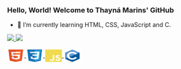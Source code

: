 ### Hello, World! Welcome to Thayná Marins' GitHub

- 🌱 I’m currently learning HTML, CSS, JavaScript and C.

<div>
  <a href="https://github.com/thaynamarinss">
    <img height="180em" src="https://github-readme-stats.vercel.app/api?username=thaynamarinss&show_icons=true&theme=synthwave&include_all_commits=true&count_private=true"/>
        <img height="180em" src="https://github-readme-stats.vercel.app/api/top-langs/?username=thaynamarinss&layout-compact&langs_count=16&theme=synthwave"/>    
</div>
 <div style="display: inline_block"><br>   
   <img align="center" alt="Thayna-JS" height="30" width="40" src="https://raw.githubusercontent.com/devicons/devicon/master/icons/html5/html5-original.svg">  
   <img align="center" alt="Thayna-JS" height="30" width="40" src="https://raw.githubusercontent.com/devicons/devicon/master/icons/css3/css3-original.svg">
   <img align="center" alt="Thayna-JS" height="30" width="40" src="https://raw.githubusercontent.com/devicons/devicon/master/icons/javascript/javascript-plain.svg">
   <img align="center" alt="Thayna-JS" height="30" width="40" src="https://raw.githubusercontent.com/devicons/devicon/master/icons/c/c-original.svg">  
 </div> 
  
  ##
